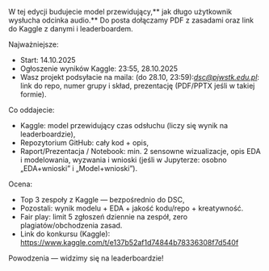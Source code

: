 W tej edycji budujecie model przewidujący,** jak długo użytkownik wysłucha odcinka audio.** Do posta dołączamy PDF z zasadami oraz link do Kaggle z danymi i leaderboardem.

Najważniejsze:
- Start: 14.10.2025
- Ogłoszenie wyników Kaggle: 23:55, 28.10.2025
- Wasz projekt podsyłacie na maila: (do 28.10, 23:59):*dsc@pjwstk.edu.pl*: link do repo, numer grupy i skład, prezentację (PDF/PPTX jeśli w takiej formie).

Co oddajecie:
- Kaggle: model przewidujący czas odsłuchu (liczy się wynik na leaderboardzie),
- Repozytorium GitHub: cały kod + opis,
- Raport/Prezentacja / Notebook: min. 2 sensowne wizualizacje, opis EDA i modelowania, wyzwania i wnioski (jeśli w Jupyterze: osobno „EDA+wnioski” i „Model+wnioski”).

Ocena:
- Top 3 zespoły z Kaggle — bezpośrednio do DSC,
- Pozostali: wynik modelu + EDA + jakość kodu/repo + kreatywność.
- Fair play: limit 5 zgłoszeń dziennie na zespół, zero plagiatów/obchodzenia zasad.
- Link do konkursu (Kaggle): https://www.kaggle.com/t/e137b52af1d74844b78336308f7d540f

Powodzenia — widzimy się na leaderboardzie!